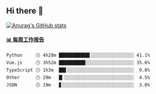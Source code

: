 ## Hi there 👋

[![Anurag's GitHub stats](https://github-readme-stats-orilights.vercel.app/api?username=orilights)](https://github.com/anuraghazra/github-readme-stats)

<!--
**OriLight152/OriLight152** is a ✨ _special_ ✨ repository because its `README.md` (this file) appears on your GitHub profile.

Here are some ideas to get you started:

- 🔭 I’m currently working on ...
- 🌱 I’m currently learning ...
- 👯 I’m looking to collaborate on ...
- 🤔 I’m looking for help with ...
- 💬 Ask me about ...
- 📫 How to reach me: ...
- 😄 Pronouns: ...
- ⚡ Fun fact: ...
-->

<!-- waka-box start -->
#### <a href="https://gist.github.com/92c8d5b388768c10efcba86e82b7c4fb" target="_blank">📊 每周工作报告</a>
```text
Python     🕓 4h28m ███████████▌░░░░░░░░░░░░░░░░ 41.1%
Vue.js     🕓 3h52m █████████▉░░░░░░░░░░░░░░░░░░ 35.6%
TypeScript 🕓 1h3m  ██▋░░░░░░░░░░░░░░░░░░░░░░░░░  9.8%
Other      🕓 29m   █▎░░░░░░░░░░░░░░░░░░░░░░░░░░  4.5%
JSON       🕓 19m   ▊░░░░░░░░░░░░░░░░░░░░░░░░░░░  3.0%
```
<!-- Powered by https://github.com/journey-ad/waka-box-go . -->
<!-- waka-box end -->
